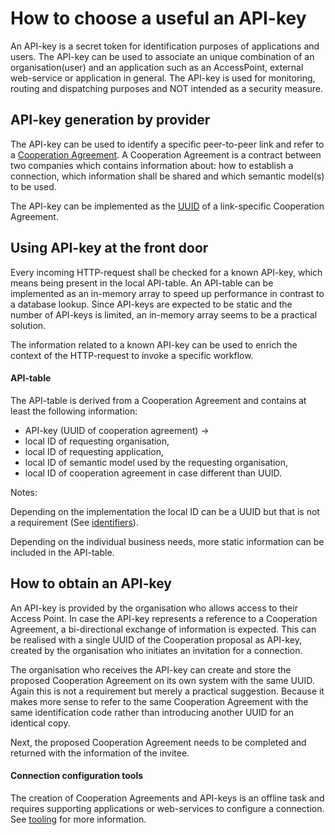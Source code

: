 # How to choose a useful an API-key

An API-key is a secret token for identification purposes of applications and users. The API-key can be used to associate an unique combination of an organisation(user) and an application such as an AccessPoint, external web-service or application in general. The API-key is used for monitoring, routing and dispatching purposes and NOT intended as a security measure.

## API-key generation by provider

The API-key can be used to identify a specific peer-to-peer link and refer to a [Cooperation Agreement](link.md). A Cooperation Agreement is a contract between two companies which contains information about: how to establish a connection, which information shall be shared and which semantic model(s) to be used.

The API-key can be implemented as the [UUID](identifiers.md) of a link-specific Cooperation Agreement. 

## Using API-key at the front door

Every incoming HTTP-request shall be checked for a known API-key, which means being present in the local API-table. An API-table can be implemented as an in-memory array to speed up performance in contrast to a database lookup. Since API-keys are expected to be static and the number of API-keys is limited, an in-memory array seems to be a practical solution.

The information related to a known API-key can be used to enrich the context of the HTTP-request to invoke a specific workflow.

#### API-table

The API-table is derived from a Cooperation Agreement and contains at least the following information:
* API-key (UUID of cooperation agreement) ->
 * local ID of requesting organisation,
 * local ID of requesting application,
 * local ID of semantic model used by the requesting organisation,
 * local ID of cooperation agreement in case different than UUID.

Notes:

Depending on the implementation the local ID can be a UUID but that is not a requirement (See [identifiers](identifiers.md)).

Depending on the individual business needs, more static information can be included in the API-table.

## How to obtain an API-key

An API-key is provided by the organisation who allows access to their Access Point. In case the API-key represents a reference to a Cooperation Agreement, a bi-directional exchange of information is expected. This can be realised with a single UUID of the Cooperation proposal as API-key, created by the organisation who initiates an invitation for a connection. 

The organisation who receives the API-key can create and store the proposed Cooperation Agreement on its own system with the same UUID. Again this is not a requirement but merely a practical suggestion. Because it makes more sense to refer to the same Cooperation Agreement with the same identification code rather than introducing another UUID for an identical copy. 

Next, the proposed Cooperation Agreement needs to be completed and returned with the information of the invitee.

#### Connection configuration tools

The creation of Cooperation Agreements and API-keys is an offline task and requires supporting applications or web-services to configure a connection. See [tooling](tools.md) for more information.
 
